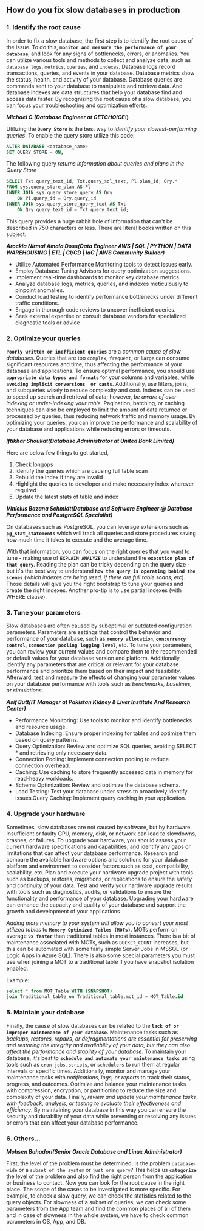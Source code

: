 ## How do you fix slow databases in production


### 1. Identify the root cause 

In order to fix a slow database, the first step is to identify the root cause of the issue. To do this, **`monitor and measure the performance of your database`**, and look for any signs of bottlenecks, 
errors, or anomalies. You can utilize various tools and methods to collect and analyze data, such as `database logs`, `metrics`, `queries`, and `indexes`. Database logs record transactions, queries, and 
events in your database. Database metrics show the status, health, and activity of your database. Database queries are commands sent to your database to manipulate and retrieve data. And database indexes 
are data structures that help your database find and access data faster. By recognizing the root cause of a slow database, you can focus your troubleshooting and optimization efforts.


**_Michael C.(Database Engineer at GETCHOICE!_)**

Utilizing the **`Query Store`** is the best way to _identify your slowest-performing queries_. 
To enable the query store utilize this code: 

```sql
ALTER DATABASE <database_name>
SET QUERY_STORE = ON;
```
The following query _returns information about queries and plans in the Query Store_

```sql
SELECT Txt.query_text_id, Txt.query_sql_text, Pl.plan_id, Qry.*
FROM sys.query_store_plan AS Pl
INNER JOIN sys.query_store_query AS Qry
    ON Pl.query_id = Qry.query_id
INNER JOIN sys.query_store_query_text AS Txt
    ON Qry.query_text_id = Txt.query_text_id;
```
This query provides a huge rabbit hole of information that can't be described in 750 characters or less. There are literal books written on this subject.



**_Arockia Nirmal Amala Doss(Data Engineer AWS | SQL | PYTHON | DATA WAREHOUSING | ETL | CI/CD | IaC | AWS Community Builder)_**

- Utilize Automated Performance Monitoring tools to detect issues early.
- Employ Database Tuning Advisors for query optimization suggestions.
- Implement real-time dashboards to monitor key database metrics.
- Analyze database logs, metrics, queries, and indexes meticulously to pinpoint anomalies.
- Conduct load testing to identify performance bottlenecks under different traffic conditions.
- Engage in thorough code reviews to uncover inefficient queries.
- Seek external expertise or consult database vendors for specialized diagnostic tools or advice

### 2. Optimize your queries

**`Poorly written or inefficient queries`** are a _common cause of slow databases_. Queries that are too `complex`, `frequent`, or `large` can consume significant resources and time, thus affecting the 
performance of your database and applications. To ensure optimal performance, you should use **`appropriate data types and formats`** for your columns and variables, while **`avoiding implicit conversions 
or casts`**. Additionally, use filters, joins, and subqueries wisely to reduce complexity and cost. Indexes can be used to speed up search and retrieval of data; however, _be aware of over-indexing or 
under-indexing your table_. Pagination, batching, or caching techniques can also be employed to limit the amount of data returned or processed by queries, thus reducing network traffic and memory usage. 
By optimizing your queries, you can improve the performance and scalability of your database and applications while reducing errors or timeouts.


**_Iftikhar Shoukat(Database Administrator at United Bank Limited)_**

Here are below few things to get started,

1. Check longops
2. Identify the queries which are causing full table scan
3. Rebuild the index if they are invalid
4. Highlight the queries to developer and make necessary index wherever required 
5. Update the latest stats of table and index


**_Vinícius Bazana Schmidt(Database and Software Engineer @ Database Performance and PostgreSQL Specialist)_**

On databases such as PostgreSQL, you can leverage extensions such as **`pg_stat_statements`** which will track all queries and store procedures saving how much time it takes to execute and the average time. 

With that information, you can focus on the right queries that you want to tune - making use of **`EXPLAIN ANALYZE`** to understand the **`execution plan of that query`**. Reading the plan can be tricky 
depending on the query size - but it's the best way to understand **`how the query is operating behind the scenes`** (_which indexes are being used, if there are full table scans, etc_). 
Those details will give you the right bootstrap to tune your queries and create the right indexes. Another pro-tip is to use partial indexes (with WHERE clause).

### 3. Tune your parameters

Slow databases are often caused by suboptimal or outdated configuration parameters. Parameters are settings that control the behavior and performance of your database, such as **`memory allocation`**, 
**`concurrency control`**, **`connection pooling`**, **`logging level`**, etc. To tune your parameters, you can review your current values and compare them to the recommended or default values for your database version 
and platform. Additionally, identify any parameters that are critical or relevant for your database performance and prioritize them based on their impact and feasibility. Afterward, test and measure the 
effects of changing your parameter values on your database performance with tools such as _benchmarks, baselines, or simulations_. 


**_Asif Butt(IT Manager at Pakistan Kidney & Liver Institute And Research Center)_**

- Performance Monitoring: Use tools to monitor and identify bottlenecks and resource usage.
- Database Indexing: Ensure proper indexing for tables and optimize them based on query patterns.
- Query Optimization: Review and optimize SQL queries, avoiding SELECT * and retrieving only necessary data.
- Connection Pooling: Implement connection pooling to reduce connection overhead.
- Caching: Use caching to store frequently accessed data in memory for read-heavy workloads.
- Schema Optimization: Review and optimize the database schema.
- Load Testing: Test your database under stress to proactively identify issues.Query Caching: Implement query caching in your application.

### 4. Upgrade your hardware

Sometimes, slow databases are not caused by software, but by hardware. Insufficient or faulty CPU, memory, disk, or network can lead to slowdowns, crashes, or failures. To upgrade your hardware, you should assess your current hardware specifications and capabilities, and identify any gaps or limitations that can affect your database performance. Research and compare the available hardware options and solutions for your database platform and environment to consider factors such as cost, compatibility, scalability, etc. Plan and execute your hardware upgrade project with tools such as backups, restores, migrations, or replications to ensure the safety and continuity of your data. Test and verify your hardware upgrade results with tools such as diagnostics, audits, or validations to ensure the functionality and performance of your database. Upgrading your hardware can enhance the capacity and quality of your database and support the growth and development of your applications


_Adding more memory to your system will allow you to convert your most utilized tables_ to **`Memory Optimized Tables (MOTs)`**. MOTs perform on average **`9x faster`** than traditional tables in most instances. 
There is a bit of maintenance associated with MOTs, such as `BUCKET_COUNT` increases, but this can be automated with some fairly simple Server Jobs in MSSQL (or Logic Apps in Azure SQL). There is also some special parameters you must use when joining a MOT to a traditional table if you have snapshot isolation enabled. 

Example:

```sql
select * from MOT_Table WITH (SNAPSHOT)
join Traditional_table on Traditional_table.mot_id = MOT_Table.id
```


### 5. Maintain your database

Finally, the cause of slow databases can be related to the **`lack of or improper maintenance of your database`**. Maintenance tasks such as _backups, restores, repairs, or defragmentations are essential for preserving and restoring the integrity and availability of your data, but they can also affect the performance and stability of your database_. To maintain your database, it's best to **`schedule and automate your maintenance tasks`** using tools such as `cron jobs`, `scripts`, or `schedulers` to run them at regular intervals or specific times. Additionally, monitor and manage your maintenance tasks with _notifications, logs, or reports_ to track their status, progress, and outcomes. Optimize and balance your maintenance tasks with compression, encryption, or partitioning to reduce the size and complexity of your data. Finally, _review and update your maintenance tasks with feedback, analysis, or testing to evaluate their effectiveness and efficiency_. By maintaining your database in this way you can ensure the security and durability of your data while preventing or resolving any issues or errors that can affect your database performance.

### 6. Others...


**_Mohsen Bahadori(Senior Oracle Database and Linux Administrator)_**


First, the level of the problem must be determined. Is the problem `database-wide` or a `subset of the system` or `just one query`? This helps us **`categorize`** the level of the problem and also find the 
right person from the application or business to contact. Now you can look for the root cause in the right place. The scope of the cases to be investigated is more specific. For example, to check a slow 
query, we can check the statistics related to the query objects. For slowness of a subset of queries, we can check some parameters from the App team and find the common places of all of them and in case of 
slowness in the whole system, we have to check common parameters in OS, App, and DB.
